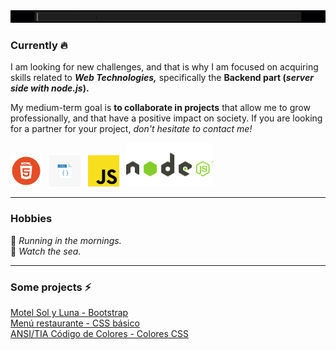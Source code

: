 <img src="saludo.gif">

### Currently 🔥

I am looking for new challenges, and that is why I am focused on acquiring skills related to _**Web Technologies,**_ specifically the **Backend part (_server side with node.js_).**

My medium-term goal is **to collaborate in projects** that allow me to grow professionally, and that have a positive impact on society. If you are looking for a partner for your project, _don't hesitate to contact me!_

<img src="html-logo.png" style="width:50px"><span>&nbsp;&nbsp;&nbsp;</span><img src="css-logo.png" style="width:50px"><span>&nbsp;&nbsp;&nbsp;</span><img src="javascript-logo.png" style="width:50px"><span>&nbsp;&nbsp;&nbsp;</span><img src="node-js-logo.png" style="width:140px">

---

### Hobbies

:running: _Running in the mornings._ 
<br>
:blue_heart: _Watch the sea._ 

---

### Some projects ⚡
[Motel Sol y Luna - Bootstrap](https://www.motelsolyluna.net/)
<br>
[Menú restaurante - CSS básico](https://random-projects-portafolio-x6qw.vercel.app/)
<br>
[ANSI/TIA Código de Colores - Colores CSS](https://random-projects-portafolio.vercel.app/)


